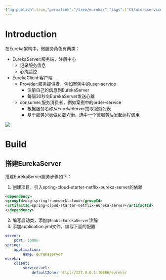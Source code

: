 ```yaml
---
{"dg-publish":true,"permalink":"/tree/eureka/","tags":["CS/microservices/middlewares"],"created":"2022-11-04T17:48:28.275+08:00","updated":"2023-08-27T05:13:02.496+08:00"}
---
```



# Introduction


在Eureka架构中，微服务角色有两类：

- EurekaServer:服务端，注册中心
	- 记录服务信息
	- 心跳监控
- EurekaClient:客户端
	- Provider:服务提供者，例如案例中的user-service
		- 注册自己的信息到EurekaServer
		- 每隔30秒向EurekaServer发送心跳
	- consumer:服务消费者，例如案例中的order-service
		- 根据服务名称从EurekaServer拉取服务列表
		- 基于服务列表做负载均衡，选中一个微服务后发起远程调用


![](https://gcore.jsdelivr.net/gh/AlexLiu2022/resources/img/diagram-of-how-eureka-works.png)



# Build

## 搭建EurekaServer

搭建EurekaServer服务步骤如下：

1. 创建项目，引入spring-cloud-starter-netflix-eureka-server的依赖

```xml
<dependency>
<groupId>org.springframework.cloud</groupId>
<artifactId>spring-cloud-starter-netflix-eureka-server</artifactId>
</dependency>
```
2. 编写启动类，添加`@EnableEurekaServer`注解 
3. 添加application.yml文件，编写下面的配置
```yml
server:
	port: 10086
spring:
	application:
		name: eurekaserver
eureka:
	client:
		service-url:
			defaultZone: http://127.0.0.1:10086/eureka/
```